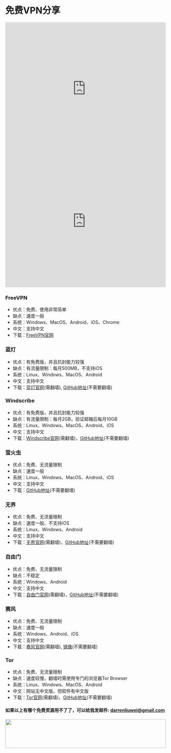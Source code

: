 # 免费VPN分享
<iframe width="100%" height="415" src="https://www.youtube.com/embed/jJycMNEF4Ec" frameborder="0" gesture="media" allow="encrypted-media" allowfullscreen></iframe>
<iframe width="100%" height="415" src="https://www.youtube.com/embed/qrYC5nS7gZw" frameborder="0" gesture="media" allow="encrypted-media" allowfullscreen></iframe>

### FreeVPN
* 优点：免费、使用非常简单
* 缺点：速度一般
* 系统：Windows、MacOS、Android、iOS、Chrome
* 中文：支持中文
* 下载：[FreeVPN官网](https://www.freevpn.pw 'FreeVPN官网')

### 蓝灯
* 优点：有免费版，并且抗封能力较强
* 缺点：有流量限制：每月500MB，不支持iOS
* 系统：Linux、Windows、MacOS、Android
* 中文：支持中文
* 下载：[蓝灯官网](https://getlantern.org '蓝灯官网')(需翻墙), [GitHub地址](https://github.com/getlantern/download/wiki 'GitHub地址')(不需要翻墙)

### Windscribe
* 优点：有免费版，并且抗封能力较强
* 缺点：有流量限制：每月2GB，验证邮箱后每月10GB
* 系统：Linux、Windows、MacOS、Android、iOS
* 中文：支持中文
* 下载：[Windscribe官网](https://windscribe.com/?affid=6axgjrcs 'Windscribe官网')(需翻墙)，[GitHub地址](https://github.com/sphard/software/issues/1 'GitHub地址')(不需要翻墙)

### 萤火虫
* 优点：免费、无流量限制
* 缺点：速度一般
* 系统：Linux、Windows、MacOS、Android、iOS
* 中文：支持中文
* 下载：[GitHub地址](https://github.com/yinghuocho/firefly-proxy 'GitHub地址')(不需要翻墙)

### 无界
* 优点：免费、无流量限制
* 缺点：速度一般、不支持iOS
* 系统：Linux、Windows、Android
* 中文：支持中文
* 下载：[无界官网](http://www.wujieliulan.com/download.htm '无界官网')(需翻墙)，[GitHub地址](https://github.com/sphard/software/issues/2 'GitHub地址')(不需要翻墙)

### 自由门
* 优点：免费、无流量限制
* 缺点：不稳定
* 系统：Windows、Android
* 中文：支持中文
* 下载：[自由门官网](http://dongtaiwang.com/loc/download.php '自由门官网')(需翻墙)，[GitHub地址](https://github.com/sphard/software/issues/3 'GitHub地址')(不需要翻墙)

### 赛风
* 优点：免费、无流量限制
* 缺点：速度一般
* 系统：Windows、Android、iOS
* 中文：支持中文
* 下载：[赛风官网](https://psiphon.ca/zh/download.html '赛风官网')(需翻墙), [镜像](https://s3.amazonaws.com/0ozb-6kaj-r0p8/zh/download.html '镜像')(不需要翻墙)

### Tor
* 优点：免费、无流量限制
* 缺点：速度较慢，翻墙时需使用专门的浏览器Tor Browser
* 系统：Linux、Windows、MacOS、Android
* 中文：网站无中文版，但软件有中文版
* 下载：[Tor官网](https://www.torproject.org 'Tor官网')(需翻墙)，[GitHub地址](https://github.com/sphard/software/issues/4 'GitHub地址')(不需要翻墙)

#### 如果以上有哪个免费资源用不了了，可以给我发邮件: darrenliuwei@gmail.com

<a href="https://www.vultr.com/?ref=8371895-6G"><img src="https://www.vultr.com/media/banner_1.png" width="100%" height="90"></a>